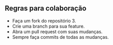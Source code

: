 ## Regras para colaboração

- Faça um fork do repositório 3.
- Crie uma branch para sua feature.
- Abra um pull request com suas mudanças.
- Sempre faça commits de todas as mudanças.